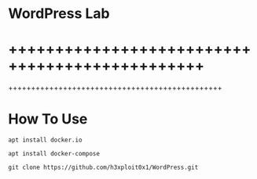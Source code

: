 # WordPress Lab

+++++++++++++++++++++++++++++++++++++++++++++++
===============================================
+++++++++++++++++++++++++++++++++++++++++++++++


# How To Use

```apt install docker.io```


```apt install docker-compose```


```git clone https://github.com/h3xploit0x1/WordPress.git```

